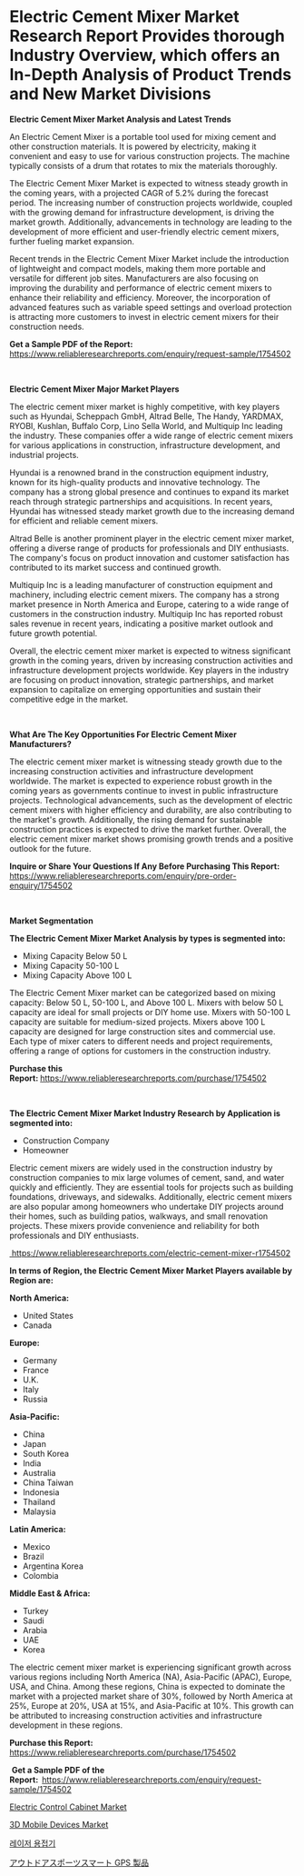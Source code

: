 <p><h1>Electric Cement Mixer Market Research Report Provides thorough Industry Overview, which offers an In-Depth Analysis of Product Trends and New Market Divisions</h1></p><p><strong>Electric Cement Mixer Market Analysis and Latest Trends</strong></p>
<p><p>An Electric Cement Mixer is a portable tool used for mixing cement and other construction materials. It is powered by electricity, making it convenient and easy to use for various construction projects. The machine typically consists of a drum that rotates to mix the materials thoroughly.</p><p>The Electric Cement Mixer Market is expected to witness steady growth in the coming years, with a projected CAGR of 5.2% during the forecast period. The increasing number of construction projects worldwide, coupled with the growing demand for infrastructure development, is driving the market growth. Additionally, advancements in technology are leading to the development of more efficient and user-friendly electric cement mixers, further fueling market expansion.</p><p>Recent trends in the Electric Cement Mixer Market include the introduction of lightweight and compact models, making them more portable and versatile for different job sites. Manufacturers are also focusing on improving the durability and performance of electric cement mixers to enhance their reliability and efficiency. Moreover, the incorporation of advanced features such as variable speed settings and overload protection is attracting more customers to invest in electric cement mixers for their construction needs.</p></p>
<p><strong>Get a Sample PDF of the Report:&nbsp;</strong> <a href="https://www.reliableresearchreports.com/enquiry/request-sample/1754502">https://www.reliableresearchreports.com/enquiry/request-sample/1754502</a></p>
<p>&nbsp;</p>
<p><strong>Electric Cement Mixer Major Market Players</strong></p>
<p><p>The electric cement mixer market is highly competitive, with key players such as Hyundai, Scheppach GmbH, Altrad Belle, The Handy, YARDMAX, RYOBI, Kushlan, Buffalo Corp, Lino Sella World, and Multiquip Inc leading the industry. These companies offer a wide range of electric cement mixers for various applications in construction, infrastructure development, and industrial projects.</p><p>Hyundai is a renowned brand in the construction equipment industry, known for its high-quality products and innovative technology. The company has a strong global presence and continues to expand its market reach through strategic partnerships and acquisitions. In recent years, Hyundai has witnessed steady market growth due to the increasing demand for efficient and reliable cement mixers.</p><p>Altrad Belle is another prominent player in the electric cement mixer market, offering a diverse range of products for professionals and DIY enthusiasts. The company's focus on product innovation and customer satisfaction has contributed to its market success and continued growth.</p><p>Multiquip Inc is a leading manufacturer of construction equipment and machinery, including electric cement mixers. The company has a strong market presence in North America and Europe, catering to a wide range of customers in the construction industry. Multiquip Inc has reported robust sales revenue in recent years, indicating a positive market outlook and future growth potential.</p><p>Overall, the electric cement mixer market is expected to witness significant growth in the coming years, driven by increasing construction activities and infrastructure development projects worldwide. Key players in the industry are focusing on product innovation, strategic partnerships, and market expansion to capitalize on emerging opportunities and sustain their competitive edge in the market.</p></p>
<p>&nbsp;</p>
<p><strong>What Are The Key Opportunities For Electric Cement Mixer Manufacturers?</strong></p>
<p><p>The electric cement mixer market is witnessing steady growth due to the increasing construction activities and infrastructure development worldwide. The market is expected to experience robust growth in the coming years as governments continue to invest in public infrastructure projects. Technological advancements, such as the development of electric cement mixers with higher efficiency and durability, are also contributing to the market's growth. Additionally, the rising demand for sustainable construction practices is expected to drive the market further. Overall, the electric cement mixer market shows promising growth trends and a positive outlook for the future.</p></p>
<p><strong>Inquire or Share Your Questions If Any Before Purchasing This Report:</strong> <a href="https://www.reliableresearchreports.com/enquiry/pre-order-enquiry/1754502">https://www.reliableresearchreports.com/enquiry/pre-order-enquiry/1754502</a></p>
<p>&nbsp;</p>
<p><strong>Market Segmentation</strong></p>
<p><strong>The Electric Cement Mixer Market Analysis by types is segmented into:</strong></p>
<p><ul><li>Mixing Capacity Below 50 L</li><li>Mixing Capacity 50-100 L</li><li>Mixing Capacity Above 100 L</li></ul></p>
<p><p>The Electric Cement Mixer market can be categorized based on mixing capacity: Below 50 L, 50-100 L, and Above 100 L. Mixers with below 50 L capacity are ideal for small projects or DIY home use. Mixers with 50-100 L capacity are suitable for medium-sized projects. Mixers above 100 L capacity are designed for large construction sites and commercial use. Each type of mixer caters to different needs and project requirements, offering a range of options for customers in the construction industry.</p></p>
<p><strong>Purchase this Report:&nbsp;</strong><a href="https://www.reliableresearchreports.com/purchase/1754502">https://www.reliableresearchreports.com/purchase/1754502</a></p>
<p>&nbsp;</p>
<p><strong>The Electric Cement Mixer Market Industry Research by Application is segmented into:</strong></p>
<p><ul><li>Construction Company</li><li>Homeowner</li></ul></p>
<p><p>Electric cement mixers are widely used in the construction industry by construction companies to mix large volumes of cement, sand, and water quickly and efficiently. They are essential tools for projects such as building foundations, driveways, and sidewalks. Additionally, electric cement mixers are also popular among homeowners who undertake DIY projects around their homes, such as building patios, walkways, and small renovation projects. These mixers provide convenience and reliability for both professionals and DIY enthusiasts.</p></p>
<p><a href="https://www.reliableresearchreports.com/electric-cement-mixer-r1754502">&nbsp;https://www.reliableresearchreports.com/electric-cement-mixer-r1754502</a></p>
<p><strong>In terms of Region, the Electric Cement Mixer Market Players available by Region are:</strong></p>
<p>
    <p> <strong> North America: </strong>
        <ul>
            <li>United States</li>
            <li>Canada</li>
        </ul>
        </p> 
    <p> <strong> Europe: </strong>
        <ul>
            <li>Germany</li>
            <li>France</li>
            <li>U.K.</li>
            <li>Italy</li>
            <li>Russia</li>
        </ul>
        </p> 
    <p> <strong> Asia-Pacific: </strong>
        <ul>
            <li>China</li>
            <li>Japan</li>
            <li>South Korea</li>
            <li>India</li>
            <li>Australia</li>
            <li>China Taiwan</li>
            <li>Indonesia</li>
            <li>Thailand</li>
            <li>Malaysia</li>
        </ul>
        </p> 
    <p> <strong> Latin America: </strong>
        <ul>
            <li>Mexico</li>
            <li>Brazil</li>
            <li>Argentina Korea</li>
            <li>Colombia</li>
        </ul>
        </p> 
    <p> <strong> Middle East & Africa: </strong>
        <ul>
            <li>Turkey</li>
            <li>Saudi</li>
            <li>Arabia</li>
            <li>UAE</li>
            <li>Korea</li>
        </ul>
    </p>
    </p>
<p><p>The electric cement mixer market is experiencing significant growth across various regions including North America (NA), Asia-Pacific (APAC), Europe, USA, and China. Among these regions, China is expected to dominate the market with a projected market share of 30%, followed by North America at 25%, Europe at 20%, USA at 15%, and Asia-Pacific at 10%. This growth can be attributed to increasing construction activities and infrastructure development in these regions.</p></p>
<p><strong>Purchase this Report: </strong><a href="https://www.reliableresearchreports.com/purchase/1754502">https://www.reliableresearchreports.com/purchase/1754502</a></p>
<p>&nbsp;<strong>Get a Sample PDF of the Report:&nbsp;&nbsp;</strong><a href="https://www.reliableresearchreports.com/enquiry/request-sample/1754502">https://www.reliableresearchreports.com/enquiry/request-sample/1754502</a></p>
<p><strong></strong></p>
<p><p><a href="https://github.com/nhteumcc68/Market-Research-Report-List-1/blob/main/electric-control-cabinet-market.md">Electric Control Cabinet Market</a></p><p><a href="https://github.com/phuonganhit041011/Market-Research-Report-List-1/blob/main/3d-mobile-devices-market.md">3D Mobile Devices Market</a></p><p><a href="https://github.com/xvz497517413/Market-Research-Report-List-2/blob/main/5927290166061.md">레이저 용접기</a></p><p><a href="https://github.com/JanickJohns/Market-Research-Report-List-1/blob/main/2516382155409.md">アウトドアスポーツスマート GPS 製品</a></p></p>